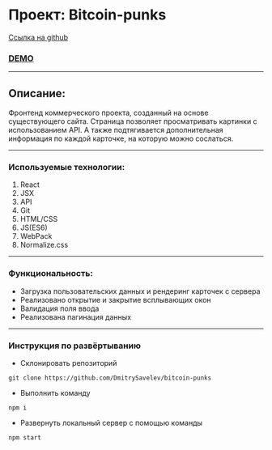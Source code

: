 # Проект: Bitcoin-punks

[Ссылка на github](https://github.com/DmitrySavelev/bitcoin-punks)

### [DEMO](https://dmitrysavelev.github.io/mesto-react/)

---

## Описание:

Фронтенд коммерческого проекта, созданный на основе существующего сайта.
Страница позволяет просматривать картинки с использованием API. А также подтягивается дополнительная информация по каждой карточке, на которую можно сослаться.

---

### Используемые технологии:

1. React
2. JSX
3. API
4. Git
5. HTML/CSS
6. JS(ES6)
7. WebPack
8. Normalize.css

---

### Функциональность:

- Загрузка пользовательских данных и рендеринг карточек с сервера
- Реализовано открытие и закрытие всплывающих окон
- Валидация поля ввода
- Реализована пагинация данных

---

### Инструкция по развёртыванию

- Склонировать репозиторий

`git clone https://github.com/DmitrySavelev/bitcoin-punks`

- Выполнить команду

`npm i`

- Развернуть локальный сервер с помощью команды

`npm start`
